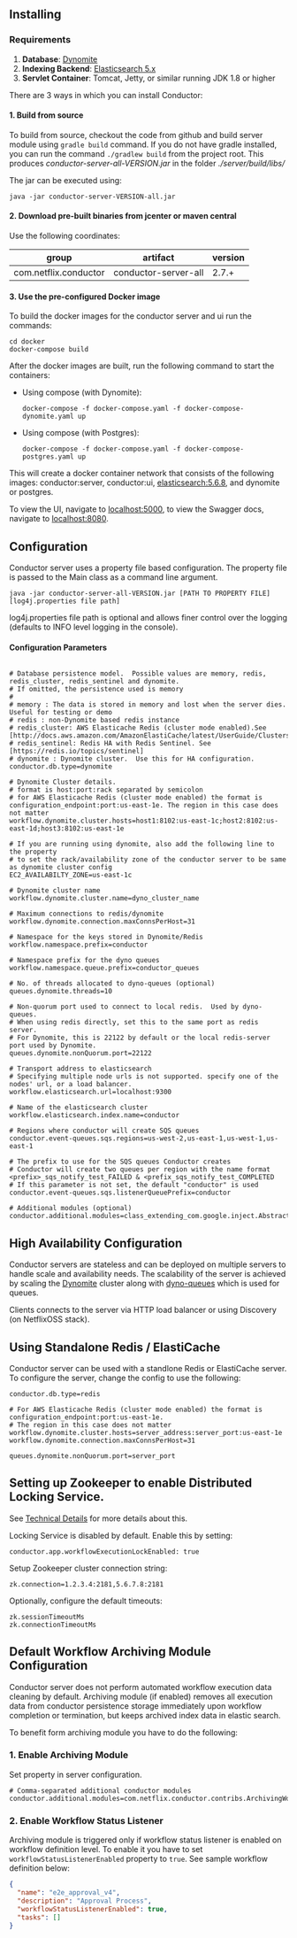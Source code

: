 ## Installing

### Requirements

1. **Database**: [Dynomite](https://github.com/Netflix/dynomite)
2. **Indexing Backend**: [Elasticsearch 5.x](https://www.elastic.co)
3. **Servlet Container**: Tomcat, Jetty, or similar running JDK 1.8 or higher

There are 3 ways in which you can install Conductor:

#### 1. Build from source
To build from source, checkout the code from github and build server module using ```gradle build``` command. If you do not have gradle installed, you can run the command ```./gradlew build``` from the project root. This produces *conductor-server-all-VERSION.jar* in the folder *./server/build/libs/*

The jar can be executed using:
```shell
java -jar conductor-server-VERSION-all.jar
```

#### 2. Download pre-built binaries from jcenter or maven central
Use the following coordinates:

|group|artifact|version
|---|---|---|
|com.netflix.conductor|conductor-server-all|2.7.+|



#### 3. Use the pre-configured Docker image
To build the docker images for the conductor server and ui run the commands:
```shell
cd docker
docker-compose build
```

After the docker images are built, run the following command to start the containers:
- Using compose (with Dynomite):
  ```shell
  docker-compose -f docker-compose.yaml -f docker-compose-dynomite.yaml up
  ```
- Using compose (with Postgres):
  ```shell
  docker-compose -f docker-compose.yaml -f docker-compose-postgres.yaml up
  ```

This will create a docker container network that consists of the following images: conductor:server, conductor:ui, [elasticsearch:5.6.8](https://hub.docker.com/_/elasticsearch/), and dynomite or postgres.

To view the UI, navigate to [localhost:5000](http://localhost:5000/), to view the Swagger docs, navigate to [localhost:8080](http://localhost:8080/).

## Configuration
Conductor server uses a property file based configuration.  The property file is passed to the Main class as a command line argument.

```shell
java -jar conductor-server-all-VERSION.jar [PATH TO PROPERTY FILE] [log4j.properties file path]
```
log4j.properties file path is optional and allows finer control over the logging (defaults to INFO level logging in the console).

#### Configuration Parameters
```properties

# Database persistence model.  Possible values are memory, redis, redis_cluster, redis_sentinel and dynomite.
# If omitted, the persistence used is memory
#
# memory : The data is stored in memory and lost when the server dies.  Useful for testing or demo
# redis : non-Dynomite based redis instance
# redis_cluster: AWS Elasticache Redis (cluster mode enabled).See [http://docs.aws.amazon.com/AmazonElastiCache/latest/UserGuide/Clusters.Create.CON.RedisCluster.html]
# redis_sentinel: Redis HA with Redis Sentinel. See [https://redis.io/topics/sentinel]
# dynomite : Dynomite cluster.  Use this for HA configuration.
conductor.db.type=dynomite

# Dynomite Cluster details.
# format is host:port:rack separated by semicolon
# for AWS Elasticache Redis (cluster mode enabled) the format is configuration_endpoint:port:us-east-1e. The region in this case does not matter
workflow.dynomite.cluster.hosts=host1:8102:us-east-1c;host2:8102:us-east-1d;host3:8102:us-east-1e

# If you are running using dynomite, also add the following line to the property 
# to set the rack/availability zone of the conductor server to be same as dynomite cluster config
EC2_AVAILABILTY_ZONE=us-east-1c

# Dynomite cluster name
workflow.dynomite.cluster.name=dyno_cluster_name

# Maximum connections to redis/dynomite
workflow.dynomite.connection.maxConnsPerHost=31

# Namespace for the keys stored in Dynomite/Redis
workflow.namespace.prefix=conductor

# Namespace prefix for the dyno queues
workflow.namespace.queue.prefix=conductor_queues

# No. of threads allocated to dyno-queues (optional)
queues.dynomite.threads=10

# Non-quorum port used to connect to local redis.  Used by dyno-queues.
# When using redis directly, set this to the same port as redis server.
# For Dynomite, this is 22122 by default or the local redis-server port used by Dynomite.
queues.dynomite.nonQuorum.port=22122

# Transport address to elasticsearch
# Specifying multiple node urls is not supported. specify one of the nodes' url, or a load balancer.
workflow.elasticsearch.url=localhost:9300

# Name of the elasticsearch cluster
workflow.elasticsearch.index.name=conductor

# Regions where conductor will create SQS queues
conductor.event-queues.sqs.regions=us-west-2,us-east-1,us-west-1,us-east-1

# The prefix to use for the SQS queues Conductor creates
# Conductor will create two queues per region with the name format <prefix>_sqs_notify_test_FAILED & <prefix_sqs_notify_test_COMPLETED
# If this parameter is not set, the default "conductor" is used
conductor.event-queues.sqs.listenerQueuePrefix=conductor

# Additional modules (optional)
conductor.additional.modules=class_extending_com.google.inject.AbstractModule

```

## High Availability Configuration

Conductor servers are stateless and can be deployed on multiple servers to handle scale and availability needs.  The scalability of the server is achieved by scaling the [Dynomite](https://github.com/Netflix/dynomite) cluster along with [dyno-queues](https://github.com/Netflix/dyno-queues) which is used for queues.

Clients connects to the server via HTTP load balancer or using Discovery (on NetflixOSS stack).

## Using Standalone Redis / ElastiCache

Conductor server can be used with a standlone Redis or ElastiCache server.  To configure the server, change the config to use the following:

```properties
conductor.db.type=redis

# For AWS Elasticache Redis (cluster mode enabled) the format is configuration_endpoint:port:us-east-1e.
# The region in this case does not matter
workflow.dynomite.cluster.hosts=server_address:server_port:us-east-1e
workflow.dynomite.connection.maxConnsPerHost=31

queues.dynomite.nonQuorum.port=server_port
```

## Setting up Zookeeper to enable Distributed Locking Service.

See [Technical Details](../technicaldetails/#maintaining-workflow-consistency-with-distributed-locking-and-fencing-tokens) for more details about this.

Locking Service is disabled by default. Enable this by setting:

```conductor.app.workflowExecutionLockEnabled: true```

Setup Zookeeper cluster connection string:

```zk.connection=1.2.3.4:2181,5.6.7.8:2181```

Optionally, configure the default timeouts:

```    
zk.sessionTimeoutMs
zk.connectionTimeoutMs
```

## Default Workflow Archiving Module Configuration

Conductor server does not perform automated workflow execution data cleaning by default. Archiving module (if enabled) 
removes all execution data from conductor persistence storage immediately upon workflow completion or termination, 
but keeps archived index data in elastic search. 

To benefit form archiving module you have to do the following:

### 1. Enable Archiving Module

Set property in server configuration.

```properties
# Comma-separated additional conductor modules
conductor.additional.modules=com.netflix.conductor.contribs.ArchivingWorkflowModule
```

### 2. Enable Workflow Status Listener

Archiving module is triggered only if workflow status listener is enabled on workflow definition level. To enable it 
you have to set `workflowStatusListenerEnabled` property to `true`. See sample workflow definition below:

```json
{
  "name": "e2e_approval_v4",
  "description": "Approval Process",
  "workflowStatusListenerEnabled": true, 
  "tasks": []
}
```
